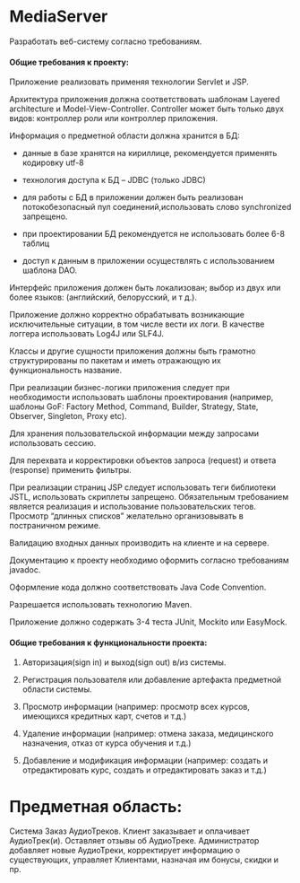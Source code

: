 # MediaServer

Разработать веб-систему согласно требованиям.

<h4> Общие требования к проекту:</h4>

Приложение реализовать применяя технологии Servlet и JSP.

Архитектура приложения должна соответствовать шаблонам Layered architecture и Model-View-Controller. Controller может быть только двух видов: контроллер роли или контроллер приложения.

Информация о предметной области должна хранится в БД:

- данные в базе хранятся на кириллице, рекомендуется применять кодировку utf-8

- технология доступа к БД – JDBC (только JDBC)

- для работы с БД в приложении должен быть реализован потокобезопасный пул соединений,использовать слово synchronized запрещено.

- при проектировании БД рекомендуется не использовать более 6-8 таблиц

- доступ к данным в приложении осуществлять с использованием шаблона DAO.

Интерфейс приложения должен быть локализован; выбор из двух или более языков: (английский, белорусский, и т д.).

Приложение должно корректно обрабатывать возникающие исключительные ситуации, в том числе вести их логи. В качестве логгера использовать Log4J или SLF4J.

Классы и другие сущности приложения должны быть грамотно структурированы по пакетам и иметь отражающую их функциональность название.

При реализации бизнес-логики приложения следует при необходимости использовать шаблоны проектирования (например, шаблоны GoF: Factory Method, Command, Builder, Strategy, State, Observer, Singleton, Proxy etc).

Для хранения пользовательской информации между запросами использовать сессию.

Для перехвата и корректировки объектов запроса (request) и ответа (response) применить фильтры.

При реализации страниц JSP следует использовать теги библиотеки JSTL, использовать скриплеты запрещено. Обязательным требованием является реализация и использование пользовательских тегов. Просмотр “длинных списков” желательно организовывать в постраничном режиме.

Валидацию входных данных производить на клиенте и на сервере.

Документацию к проекту необходимо оформить согласно требованиям javadoc.

Оформление кода должно соответствовать Java Code Convention.

Разрешается использовать технологию Maven.

Приложение должно содержать 3-4 теста JUnit, Mockito или EasyMock.

<h4>Общие требования к функциональности проекта:</h4>

1) Авторизация(sign in) и выход(sign out) в/из системы.

2) Регистрация пользователя или добавление артефакта предметной области системы.

3) Просмотр информации (например: просмотр всех курсов, имеющихся кредитных карт, счетов и т.д.)

4) Удаление информации (например: отмена заказа, медицинского назначения, отказ от курса обучения и т.д.)

5) Добавление и модификация информации (например: создать и отредактировать курс, создать и отредактировать заказ и т.д.)

# Предметная область:

Система Заказ АудиоТреков. Клиент заказывает и оплачивает АудиоТрек(и). Оставляет отзывы об АудиоТреке. Администратор добавляет новые АудиоТреки, корректирует информацию о существующих, управляет Клиентами, назначая им бонусы, скидки и пр.
